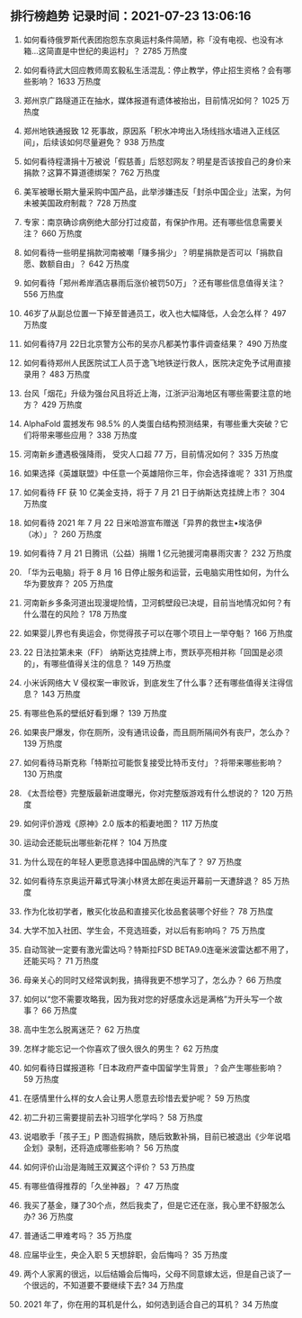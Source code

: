 
## 排行榜趋势 记录时间：2021-07-23 13:06:16
  
  1. 如何看待俄罗斯代表团抱怨东京奥运村条件简陋，称「没有电视、也没有冰箱…这简直是中世纪的奥运村」？ 2785 万热度
    
  2. 如何看待武大回应教师周玄毅私生活混乱：停止教学，停止招生资格？会有哪些影响？ 1633 万热度
    
  3. 郑州京广路隧道正在抽水，媒体报道有遗体被抬出，目前情况如何？ 1025 万热度
    
  4. 郑州地铁通报致 12 死事故，原因系「积水冲垮出入场线挡水墙进入正线区间」，后续该如何尽量避免？ 938 万热度
    
  5. 如何看待程潇捐十万被说「假慈善」后怒怼网友？明星是否该按自己的身价来捐款？这算不算道德绑架？ 762 万热度
    
  6. 美军被曝长期大量采购中国产品，此举涉嫌违反「封杀中国企业」法案，为何未被美国政府制裁？ 728 万热度
    
  7. 专家：南京确诊病例绝大部分打过疫苗，有保护作用。还有哪些信息需要关注？ 660 万热度
    
  8. 如何看待一些明星捐款河南被嘲「赚多捐少」？明星捐款是否可以「捐款自愿、数额自由」？ 642 万热度
    
  9. 如何看待「郑州希岸酒店暴雨后涨价被罚50万」？还有哪些信息值得关注？ 556 万热度
    
  10. 46岁了从副总位置一下掉至普通员工，收入也大幅降低，人会怎么样？ 497 万热度
    
  11. 如何看待7月 22日北京警方公布的吴亦凡都美竹事件调查结果？ 490 万热度
    
  12. 如何看待郑州人民医院试工人员于逸飞地铁逆行救人，医院决定免予试用直接录用？ 483 万热度
    
  13. 台风「烟花」升级为强台风且将近上海，江浙沪沿海地区有哪些需要注意的地方？ 429 万热度
    
  14. AlphaFold 震撼发布 98.5% 的人类蛋白结构预测结果，有哪些重大突破？它们将带来哪些应用？ 338 万热度
    
  15. 河南新乡遭遇极强降雨， 受灾人口超 77 万，目前情况如何？ 335 万热度
    
  16. 如果选择《英雄联盟》中任意一个英雄陪你三年，你会选择谁呢？ 331 万热度
    
  17. 如何看待 FF 获 10 亿美金支持，将于 7 月 21 日于纳斯达克挂牌上市？ 304 万热度
    
  18. 如何看待 2021 年 7 月 22 日米哈游宣布赠送「异界的救世主•埃洛伊（冰）」？ 260 万热度
    
  19. 如何看待 7 月 21 日腾讯（公益）捐赠 1 亿元驰援河南暴雨灾害？ 232 万热度
    
  20. 「华为云电脑」将于 8 月 16 日停止服务和运营，云电脑实用性如何，为什么华为要放弃？ 205 万热度
    
  21. 河南新乡多条河道出现漫堤险情，卫河鹤壁段已决堤，目前当地情况如何？有什么潜在的风险？ 178 万热度
    
  22. 如果婴儿界也有奥运会，你觉得孩子可以在哪个项目上一举夺魁？ 166 万热度
    
  23. 22 日法拉第未来（FF） 纳斯达克挂牌上市，贾跃亭亮相并称「回国是必须的」，有哪些值得关注的信息？ 149 万热度
    
  24. 小米诉网络大 V 侵权案一审败诉，到底发生了什么事？还有哪些值得关注得信息？ 143 万热度
    
  25. 有哪些色系的壁纸好看到爆？ 139 万热度
    
  26. 如果丧尸爆发，你在厕所，没有通讯设备，而且厕所隔间外有丧尸，怎么办？ 139 万热度
    
  27. 如何看待马斯克称「特斯拉可能恢复接受比特币支付」？将带来哪些影响？ 130 万热度
    
  28. 《太吾绘卷》完整版最新进度曝光，你对完整版游戏有什么想说的？ 120 万热度
    
  29. 如何评价游戏《原神》2.0 版本的稻妻地图？ 117 万热度
    
  30. 运动会还能玩出哪些新花样？ 104 万热度
    
  31. 为什么现在的年轻人更愿意选择中国品牌的汽车了？ 97 万热度
    
  32. 如何看待东京奥运开幕式导演小林贤太郎在奥运开幕前一天遭辞退？ 85 万热度
    
  33. 作为化妆初学者，散买化妆品和直接买化妆品套装哪个好些？ 78 万热度
    
  34. 大学不加入社团、学生会，不竞选班委，对以后有影响吗？ 75 万热度
    
  35. 自动驾驶一定要有激光雷达吗？特斯拉FSD BETA9.0连毫米波雷达都不用了，还能买吗？ 71 万热度
    
  36. 母亲关心的同时又经常讽刺我，搞得我更不想学习了，怎么办？ 66 万热度
    
  37. 如何以“您不需要攻略我，因为我对您的好感度永远是满格”为开头写一个故事？ 66 万热度
    
  38. 高中生怎么脱离迷茫？ 62 万热度
    
  39. 怎样才能忘记一个你喜欢了很久很久的男生？ 62 万热度
    
  40. 如何看待日媒报道称「日本政府严查中国留学生背景」？会产生哪些影响？ 59 万热度
    
  41. 在感情里什么样的女人会让男人愿意去珍惜去爱护呢？ 59 万热度
    
  42. 初二升初三需要提前去补习班学化学吗？ 58 万热度
    
  43. 说唱歌手「孩子王」P 图造假捐款，随后致歉补捐，目前已被退出《少年说唱企划》录制，还将造成哪些影响？ 56 万热度
    
  44. 如何评价山治是海贼王双翼这个评价？ 53 万热度
    
  45. 有哪些值得推荐的「久坐神器」？ 47 万热度
    
  46. 我买了基金，赚了30个点，然后我卖了，但是它还在涨，我心里不舒服怎么办? 36 万热度
    
  47. 普通话二甲难考吗？ 35 万热度
    
  48. 应届毕业生，央企入职 5 天想辞职，会后悔吗？ 35 万热度
    
  49. 两个人家离的很远，以后结婚会后悔吗，父母不同意嫁太远，但是自己谈了一个很远的，不知道要不要继续下去? 34 万热度
    
  50. 2021 年了，你在用的耳机是什么，如何选到适合自己的耳机？ 34 万热度
    